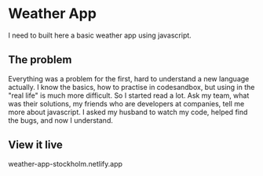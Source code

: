 # Weather App
I need to built here a basic weather app using javascript.

## The problem
Everything was a problem for the first, hard to understand a new language actually. I know the basics, how to practise in codesandbox, but using in the "real life" is much more difficult. So I started read a lot. Ask my team, what was their solutions, my friends who are developers at companies, tell me more about javascript. I asked my husband to watch my code, helped find the bugs, and now I understand.

## View it live
weather-app-stockholm.netlify.app
